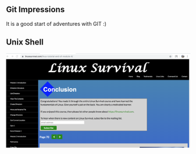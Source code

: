 ## Git Impressions
It is a good start of adventures with GIT :)

## Unix Shell
![Unix](task_unix_shell/linux_done.png)
